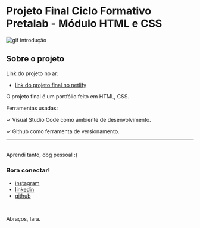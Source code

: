 # Projeto Final Ciclo Formativo Pretalab - Módulo HTML e CSS

![gif introdução](https://media.giphy.com/media/RxTZeymDfS2By/giphy.gif)

## Sobre o projeto
Link do projeto no ar:

- [link do projeto final no netlify](https://portfolioiarateixeira.netlify.app/)

O projeto final é um portfólio feito em HTML, CSS. 


Ferramentas usadas:

✓		Visual Studio Code como ambiente de desenvolvimento.

✓		Github como ferramenta de versionamento.




---
<br>
Aprendi tanto, obg pessoal :)
<br>

### Bora conectar!

- [instagram](https://www.instagram.com/iaras.teixeira)
- [linkedin](https://www.linkedin.com/in/iara-teixeira-a19985213/)
- [github](https://github.com/iarasteixeira)

<br>

Abraços, Iara.
